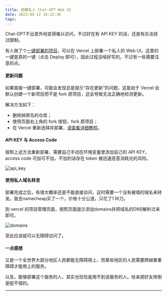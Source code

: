 ```yaml
---
title: 部署私人 Chat-GPT Web UI
date: 2023-04-12 16:32:38
tags:
---
```


Chat-GPT不出意外地变得难以访问，不过好在有 API KEY 的话，还是有办法绕过限制。

有人做了个[一键部署的项目](https://github.com/Yidadaa/ChatGPT-Next-Web)，可以在 Vercel 上部署一个私人的 Web UI，这里的一键是真的一键（点击 Deploy 即可），因此过程没啥好写的，不过有一些需要注意的点。

#### 更新问题

如果直接一键部署，可能会发现总是提示“存在更新”的问题，这是由于 Vercel 会默认创建一个新项目而不是 fork 原项目，这会导致无法正确地检测更新。 

解决方法如下：

- 删除掉原先的仓库；
- 使用页面右上角的 fork 按钮，fork 原项目；
- 在 Vercel 重新选择并部署，[请查看详细教程](https://github.com/Yidadaa/ChatGPT-Next-Web/blob/main/docs/vercel-cn.md#如何新建项目)。

#### API KEY 与 Access Code

按照上述方法重新部署，需要自己手动在环境变量里添加自己的 API KEY，access code 可加可不加，不加的话存在 token 被迅速恶意消耗光的风险。

![api_key](/api_key.jpg)

#### 使用私人域名转发

部署完成之后，有很大概率还是不能直接访问，这时需要一个没有被墙的域名来转发。我去namecheap买了一个，价格十分公道，只花了1.16刀。

到 vercel 的项目管理页面，按照页面提示添加domains并把域名的DNS解析过来即可。

![domains](/domains.jpg)

至此应该就可以无障碍访问了。

#### 一点感想

又是一个全世界大部分地区人民都能无障碍用上，而某些地区的人民需要跨越重重障碍才能用上的服务。

以及，能够部署这个服务的人，其实也恰恰是用不到该服务的人。给亲朋好友用倒是挺不错的。

---



